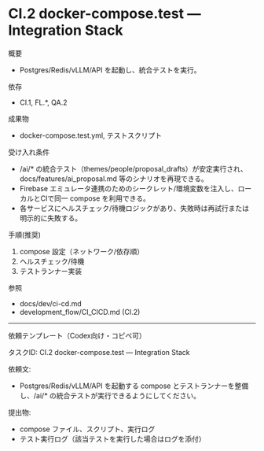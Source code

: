 # CI.2 docker-compose.test — Integration Stack

概要
- Postgres/Redis/vLLM/API を起動し、統合テストを実行。

依存
- CI.1, FL.*, QA.2

成果物
- docker-compose.test.yml, テストスクリプト

受け入れ条件
- /ai/* の統合テスト（themes/people/proposal_drafts）が安定実行され、docs/features/ai_proposal.md 等のシナリオを再現できる。
- Firebase エミュレータ連携のためのシークレット/環境変数を注入し、ローカルとCIで同一 compose を利用できる。
- 各サービスにヘルスチェック/待機ロジックがあり、失敗時は再試行または明示的に失敗する。

手順(推奨)
1) compose 設定（ネットワーク/依存順）
2) ヘルスチェック/待機
3) テストランナー実装

参照
- docs/dev/ci-cd.md
- development_flow/CI_CICD.md (CI.2)

---
依頼テンプレート（Codex向け・コピペ可）

タスクID: CI.2 docker-compose.test — Integration Stack

依頼文:
- Postgres/Redis/vLLM/API を起動する compose とテストランナーを整備し、/ai/* の統合テストが実行できるようにしてください。

提出物:
- compose ファイル、スクリプト、実行ログ
- テスト実行ログ（該当テストを実行した場合はログを添付）